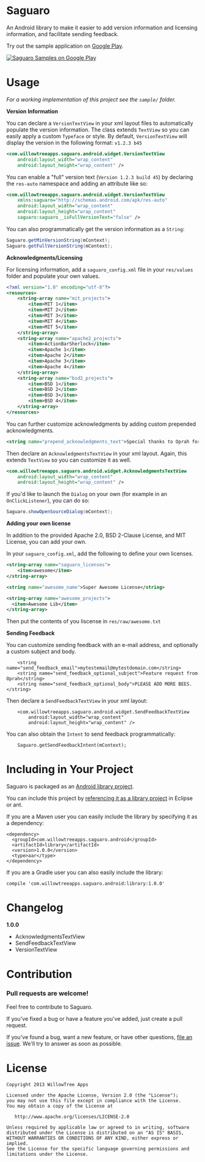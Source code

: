 Saguaro
=======

An Android library to make it easier to add version information and licensing information, and facilitate sending feedback.

Try out the sample application on [Google Play][6].

<a href="https://play.google.com/store/apps/details?id=com.willowtreeapps.saguaro.android.sample">
  <img alt="Saguaro Samples on Google Play"
         src="http://developer.android.com/images/brand/en_app_rgb_wo_45.png" />
</a>

Usage
=====

*For a working implementation of this project see the `sample/` folder.*

**Version Information**

You can declare a `VersionTextView` in your xml layout files to automatically populate the version information.  The class extends `TextView` so you can easily apply a custom `Typeface` or style.  By default, `VersionTextView` will display the version in the following format: `v1.2.3 b45`

```xml
<com.willowtreeapps.saguaro.android.widget.VersionTextView
    android:layout_width="wrap_content"
    android:layout_height="wrap_content" />
```

You can enable a "full" version text (`Version 1.2.3 build 45`) by declaring the `res-auto` namespace and adding an attribute like so:

```xml
<com.willowtreeapps.saguaro.android.widget.VersionTextView
    xmlns:saguaro="http://schemas.android.com/apk/res-auto"
    android:layout_width="wrap_content"
    android:layout_height="wrap_content"
    saguaro:saguaro__isFullVersionText="false" />
```

You can also programmatically get the version information as a `String`:

```java
Saguaro.getMinVersionString(mContext);
Saguaro.getFullVersionString(mContext);
```

**Acknowledgments/Licensing**

For licensing information, add a `saguaro_config.xml` file in your `res/values` folder and populate your own values.

```xml
<?xml version="1.0" encoding="utf-8"?>
<resources>
    <string-array name="mit_projects">
        <item>MIT 1</item>
        <item>MIT 2</item>
        <item>MIT 3</item>
        <item>MIT 4</item>
        <item>MIT 5</item>
    </string-array>
    <string-array name="apache2_projects">
        <item>ActionBarSherlock</item>
        <item>Apache 1</item>
        <item>Apache 2</item>
        <item>Apache 3</item>
        <item>Apache 4</item>
    </string-array>
    <string-array name="bsd2_projects">
        <item>BSD 1</item>
        <item>BSD 2</item>
        <item>BSD 3</item>
        <item>BSD 4</item>
    </string-array>
</resources>
```

You can further customize acknowledgments by adding custom prepended acknowledgments.

```xml
<string name="prepend_acknowledgments_text">Special thanks to Oprah for providing copious amounts of bees.</string>
```

Then declare an `AcknowledgmentsTextView` in your xml layout.  Again, this extends `TextView` so you can customize it as well.

```xml
<com.willowtreeapps.saguaro.android.widget.AcknowledgmentsTextView
    android:layout_width="wrap_content"
    android:layout_height="wrap_content" />
```

If you'd like to launch the `Dialog` on your own (for example in an `OnClickListener`), you can do so:

```java
Saguaro.showOpenSourceDialog(mContext);
```

**Adding your own license**

In addition to the provided Apache 2.0, BSD 2-Clause License, and MIT License,
you can add your own.

In your `saguaro_config.xml`, add the following to define your own licenses.

```xml
<string-array name="saguaro_licenses">
    <item>awesome</item>
</string-array>

<string name="awesome_name">Super Awesome License</string>

<string-array name="awesome_projects">
  <item>Awesome Lib</item>
</string-array>
```

Then put the contents of you liscense in `res/raw/awesome.txt`

**Sending Feedback**

You can customize sending feedback with an e-mail address, and optionally a custom subject and body.

        <string name="send_feedback_email">mytestemail@mytestdomain.com</string>
        <string name="send_feedback_optional_subject">Feature request from Oprah</string>
        <string name="send_feedback_optional_body">PLEASE ADD MORE BEES.</string>

Then declare a `SendFeedbackTextView` in your xml layout:

        <com.willowtreeapps.saguaro.android.widget.SendFeedbackTextView
            android:layout_width="wrap_content"
            android:layout_height="wrap_content" />

You can also obtain the `Intent` to send feedback programmatically:

        Saguaro.getSendFeedbackIntent(mContext);

Including in Your Project
=========================

Saguaro is packaged as an [Android library project][7].

You can include this project by [referencing it as a library project][8] in
Eclipse or ant.

If you are a Maven user you can easily include the library by specifying it as
a dependency:

    <dependency>
      <groupId>com.willowtreeapps.saguaro.android</groupId>
      <artifactId>library</artifactId>
      <version>1.0.0</version>
      <type>aar</type>
    </dependency>

If you are a Gradle user you can also easily include the library:

    compile 'com.willowtreeapps.saguaro.android:library:1.0.0'

Changelog
=========

**1.0.0**
* AcknowledgmentsTextView
* SendFeedbackTextView
* VersionTextView

Contribution
============

### Pull requests are welcome!

Feel free to contribute to Saguaro.

If you've fixed a bug or have a feature you've added, just create a pull request.

If you've found a bug, want a new feature, or have other questions, [file an issue][10]. We'll try to answer as soon as possible.

License
=======

    Copyright 2013 WillowTree Apps

    Licensed under the Apache License, Version 2.0 (the "License");
    you may not use this file except in compliance with the License.
    You may obtain a copy of the License at

       http://www.apache.org/licenses/LICENSE-2.0

    Unless required by applicable law or agreed to in writing, software
    distributed under the License is distributed on an "AS IS" BASIS,
    WITHOUT WARRANTIES OR CONDITIONS OF ANY KIND, either express or implied.
    See the License for the specific language governing permissions and
    limitations under the License.

 [6]: https://play.google.com/store/apps/details?id=com.willowtreeapps.saguaro.android.sample
 [7]: http://developer.android.com/guide/developing/projects/projects-eclipse.html
 [8]: http://developer.android.com/guide/developing/projects/projects-eclipse.html#ReferencingLibraryProject
 [10]: https://github.com/willowtreeapps/saguaro-android/issues/new
